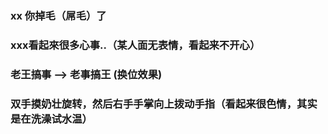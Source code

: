  ### xx 你掉毛（屌毛）了

 ### xxx看起來很多心事..（某人面无表情，看起来不开心）

 ### 老王搞事 --> 老事搞王 (换位效果)

 ### 双手摸奶壮旋转，然后右手手掌向上拨动手指（看起来很色情，其实是在洗澡试水温）